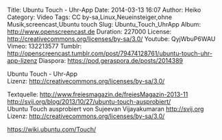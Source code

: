 Title: Ubuntu Touch - Uhr-App
Date: 2014-03-13 16:07
Author: Heiko
Category: Video
Tags: CC by-sa,Linux,Neueinsteiger,ohne Musik,screencast,Ubuntu touch
Slug: Ubuntu_Touch_UhrApp
Album: http://www.openscreencast.de
Duration: 227000
License: http://creativecommons.org/licenses/by-sa/3.0/
Youtube: QyjWbuP6WAU
Vimeo: 132213577
Tumblr: http://openscreencast.tumblr.com/post/79474128761/ubuntu-touch-uhr-app-lizenz
Diaspora: https://pod.geraspora.de/posts/2014389

Ubuntu Touch - Uhr-App  
Lizenz: <http://creativecommons.org/licenses/by-sa/3.0/>  
  
Textquelle: <http://www.freiesmagazin.de/freiesMagazin-2013-11>  
<http://svij.org/blog/2013/10/27/ubuntu-touch-ausprobiert/>  
Ubuntu Touch ausprobiert von Sujeevan Vijayakumaran <http://svij.org>  
Lizenz: <http://creativecommons.org/licenses/by-sa/3.0/>  
  
<https://wiki.ubuntu.com/Touch/>

